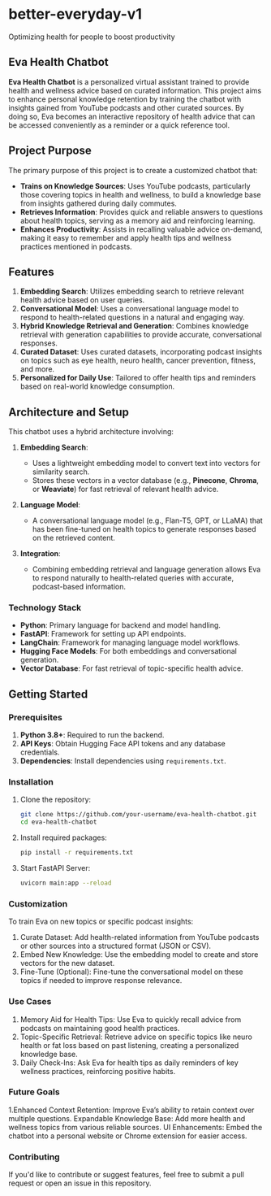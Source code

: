 # better-everyday-v1

Optimizing health for people to boost productivity

## Eva Health Chatbot

**Eva Health Chatbot** is a personalized virtual assistant trained to provide health and wellness advice based on curated information. This project aims to enhance personal knowledge retention by training the chatbot with insights gained from YouTube podcasts and other curated sources. By doing so, Eva becomes an interactive repository of health advice that can be accessed conveniently as a reminder or a quick reference tool.

## Project Purpose

The primary purpose of this project is to create a customized chatbot that:

- **Trains on Knowledge Sources**: Uses YouTube podcasts, particularly those covering topics in health and wellness, to build a knowledge base from insights gathered during daily commutes.
- **Retrieves Information**: Provides quick and reliable answers to questions about health topics, serving as a memory aid and reinforcing learning.
- **Enhances Productivity**: Assists in recalling valuable advice on-demand, making it easy to remember and apply health tips and wellness practices mentioned in podcasts.

## Features

1. **Embedding Search**: Utilizes embedding search to retrieve relevant health advice based on user queries.
2. **Conversational Model**: Uses a conversational language model to respond to health-related questions in a natural and engaging way.
3. **Hybrid Knowledge Retrieval and Generation**: Combines knowledge retrieval with generation capabilities to provide accurate, conversational responses.
4. **Curated Dataset**: Uses curated datasets, incorporating podcast insights on topics such as eye health, neuro health, cancer prevention, fitness, and more.
5. **Personalized for Daily Use**: Tailored to offer health tips and reminders based on real-world knowledge consumption.

## Architecture and Setup

This chatbot uses a hybrid architecture involving:

1. **Embedding Search**:
   - Uses a lightweight embedding model to convert text into vectors for similarity search.
   - Stores these vectors in a vector database (e.g., **Pinecone**, **Chroma**, or **Weaviate**) for fast retrieval of relevant health advice.
2. **Language Model**:

   - A conversational language model (e.g., Flan-T5, GPT, or LLaMA) that has been fine-tuned on health topics to generate responses based on the retrieved content.

3. **Integration**:
   - Combining embedding retrieval and language generation allows Eva to respond naturally to health-related queries with accurate, podcast-based information.

### Technology Stack

- **Python**: Primary language for backend and model handling.
- **FastAPI**: Framework for setting up API endpoints.
- **LangChain**: Framework for managing language model workflows.
- **Hugging Face Models**: For both embeddings and conversational generation.
- **Vector Database**: For fast retrieval of topic-specific health advice.

## Getting Started

### Prerequisites

1. **Python 3.8+**: Required to run the backend.
2. **API Keys**: Obtain Hugging Face API tokens and any database credentials.
3. **Dependencies**: Install dependencies using `requirements.txt`.

### Installation

1. Clone the repository:
   ```bash
   git clone https://github.com/your-username/eva-health-chatbot.git
   cd eva-health-chatbot
   ```
2. Install required packages:
   ```bash
   pip install -r requirements.txt
   ```
3. Start FastAPI Server:
   ```bash
   uvicorn main:app --reload
   ```

### Customization

To train Eva on new topics or specific podcast insights:

1.  Curate Dataset: Add health-related information from YouTube podcasts or other sources into a structured format (JSON or CSV).
2.  Embed New Knowledge: Use the embedding model to create and store vectors for the new dataset.
3.  Fine-Tune (Optional): Fine-tune the conversational model on these topics if needed to improve response relevance.

### Use Cases

1.  Memory Aid for Health Tips: Use Eva to quickly recall advice from podcasts on maintaining good health practices.
2.  Topic-Specific Retrieval: Retrieve advice on specific topics like neuro health or fat loss based on past listening, creating a personalized knowledge base.
3.  Daily Check-Ins: Ask Eva for health tips as daily reminders of key wellness practices, reinforcing positive habits.

### Future Goals

1.Enhanced Context Retention: Improve Eva’s ability to retain context over multiple questions.
Expandable Knowledge Base: Add more health and wellness topics from various reliable sources.
UI Enhancements: Embed the chatbot into a personal website or Chrome extension for easier access.

### Contributing

If you'd like to contribute or suggest features, feel free to submit a pull request or open an issue in this repository.
